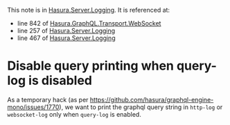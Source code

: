 This note is in [Hasura.Server.Logging](https://github.com/hasura/graphql-engine/blob/master/server/src-lib/Hasura/Server/Logging.hs#L264).
It is referenced at:
  - line 842 of [Hasura.GraphQL.Transport.WebSocket](https://github.com/hasura/graphql-engine/blob/master/server/src-lib/Hasura/GraphQL/Transport/WebSocket.hs#L842)
  - line 257 of [Hasura.Server.Logging](https://github.com/hasura/graphql-engine/blob/master/server/src-lib/Hasura/Server/Logging.hs#L257)
  - line 467 of [Hasura.Server.Logging](https://github.com/hasura/graphql-engine/blob/master/server/src-lib/Hasura/Server/Logging.hs#L467)

# Disable query printing when query-log is disabled

As a temporary hack (as per https://github.com/hasura/graphql-engine-mono/issues/1770),
we want to print the graphql query string in `http-log` or `websocket-log` only
when `query-log` is enabled.


